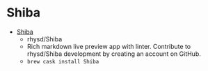# Shiba
- [Shiba](https://github.com/rhysd/Shiba/)
  -  rhysd/Shiba 
  - Rich markdown live preview app with linter. Contribute to rhysd/Shiba development by creating an account on GitHub.
  - `brew cask install Shiba`
